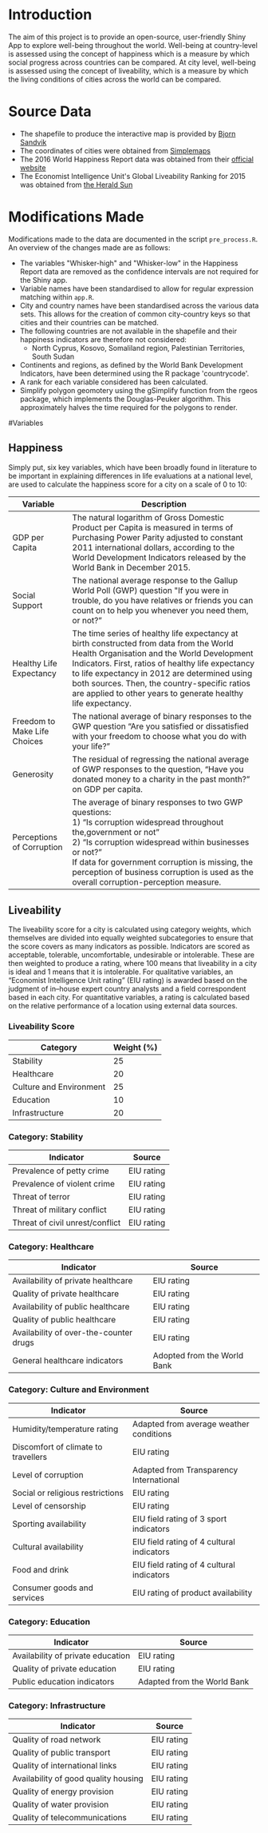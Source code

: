 # Introduction
The aim of this project is to provide an open-source, user-friendly Shiny App to explore well-being throughout the world. Well-being at country-level is assessed using the concept
of happiness which is a measure by which social progress across countries can be compared. At city level, well-being is assessed using the concept of liveability, which is a measure by which the  living conditions of cities 
across the world can be compared.

# Source Data
* The shapefile to produce the interactive map is provided by [Bjorn Sandvik](http://thematicmapping.org/downloads/TM_WORLD_BORDERS-0.3.zip) <br>
* The coordinates of cities were obtained from [Simplemaps](http://simplemaps.com/static/demos/resources/world-cities/world_cities.csv) <br>
* The 2016 World Happiness Report data was obtained from their [official website](http://worldhappiness.report/wp-content/uploads/sites/2/2016/03/Online-data-for-chapter-2-whr-2016.xlsx) <br>
* The Economist Intelligence Unit's Global Liveability Ranking for 2015 was obtained from [the Herald Sun](http://media.heraldsun.com.au/files/liveability.pdf)

# Modifications Made
Modifications made to the data are documented in the script `pre_process.R`. An overview of the changes made are as follows: <br>
* The variables "Whisker-high" and "Whisker-low" in the Happiness Report data are removed as the confidence intervals are not required for the Shiny app.
* Variable names have been standardised to allow for regular expression matching within `app.R`. 
* City and country names have been standardised across the various data sets. This allows for the creation of common city-country keys so that cities and their countries can be matched. 
* The following countries are not available in the shapefile and their happiness indicators are therefore not considered:
	* North Cyprus, Kosovo, Somaliland region, Palestinian Territories, South Sudan
* Continents and regions, as defined by the World Bank Development Indicators, have been determined using the R package 'countrycode'. 
* A rank for each variable considered has been calculated.
* Simplify polygon geomotery using the gSimplify function from the rgeos package, which implements the Douglas-Peuker algorithm. This approximately halves the time required for the polygons to render.

#Variables

## Happiness
Simply put, six key variables, which have been broadly found in literature to be important in explaining differences in life evaluations at a national level, are used to calculate
the happiness score for a city on a scale of 0 to 10: <br>

| Variable                     | Description                                                                                                                                                                                                                                                                                                                                                 |
|------------------------------|-------------------------------------------------------------------------------------------------------------------------------------------------------------------------------------------------------------------------------------------------------------------------------------------------------------------------------------------------------------|
| GDP per Capita               | The natural logarithm of Gross Domestic Product per Capita is measured in terms of Purchasing Power Parity adjusted to constant 2011 international dollars, according to the World Development Indicators released by the World Bank in December 2015.                                                                                                      |
| Social Support               | The national average response to the Gallup World Poll (GWP) question "If you were in trouble, do you have relatives or friends you can count on to help you whenever you need them, or not?”                                                                                                                                                              |
| Healthy Life Expectancy      | The time series of healthy life expectancy at birth constructed from data from the World Health Organisation and the World Development Indicators. First, ratios of healthy life expectancy to life expectancy in 2012 are determined using both sources. Then, the country-specific ratios are applied to other years to generate healthy life expectancy. |
| Freedom to Make Life Choices | The national average of binary responses to the GWP question “Are you satisfied or dissatisfied with your freedom to choose what you do with your life?”                                                                                                                                                                                                    |
| Generosity                   | The residual of regressing the national average of GWP responses to the question, “Have you donated money to a charity in the past month?” on GDP per capita.                                                                                                                                                                                               |
| Perceptions of Corruption    | The average of binary responses to two GWP questions: <br> 1) “Is corruption widespread throughout the,government or not” <br> 2) “Is corruption widespread within businesses or not?” <br> If data for government corruption is missing, the perception of business corruption is used as the overall corruption-perception measure.                                  |

## Liveability
The liveability score for a city is calculated using category weights, which themselves are divided into equally weighted subcategories to ensure that the score covers as many
indicators as possible. Indicators are scored as acceptable, tolerable, uncomfortable, undesirable or intolerable. These are then weighted to produce a rating, where 100 means that 
liveability in a city is ideal and 1 means that it is intolerable.
For qualitative variables, an “Economist Intelligence Unit rating” (EIU rating) is awarded based on the judgment of in–house expert country analysts and a field correspondent 
based in each city. For quantitative variables, a rating is calculated based on the relative performance of a location using external data sources.

### Liveability Score

| Category                  | Weight (%) |
|---------------------------|------------|
| Stability                 | 25         |
| Healthcare                | 20         |
| Culture and Environment   | 25         |
| Education                 | 10         |
| Infrastructure            | 20         |

### Category: Stability
| Indicator                       | Source     |
|---------------------------------|------------|
| Prevalence of petty crime       | EIU rating |
| Prevalence of violent crime     | EIU rating |
| Threat of terror                | EIU rating |
| Threat of military conflict     | EIU rating |
| Threat of civil unrest/conflict | EIU rating |

### Category: Healthcare
| Indicator                              | Source                      |
|----------------------------------------|-----------------------------|
| Availability of private healthcare     | EIU rating                  |
| Quality of private healthcare          | EIU rating                  |
| Availability of public healthcare      | EIU rating                  |
| Quality of public healthcare           | EIU rating                  |
| Availability of over-the-counter drugs | EIU rating                  |
| General healthcare indicators          | Adopted from the World Bank |

### Category: Culture and Environment
| Indicator                           | Source                                    |
|-------------------------------------|-------------------------------------------|
| Humidity/temperature rating         | Adapted from average weather conditions   |
| Discomfort of climate to travellers | EIU rating                                |
| Level of corruption                 | Adapted from Transparency International   |
| Social or religious restrictions    | EIU rating                                |
| Level of censorship                 | EIU rating                                |
| Sporting availability               | EIU field rating of 3 sport indicators    |
| Cultural availability               | EIU field rating of 4 cultural indicators |
| Food and drink                      | EIU field rating of 4 cultural indicators |
| Consumer goods and services         | EIU rating of product availability        |

### Category: Education
| Indicator                         | Source                      |
|-----------------------------------|-----------------------------|
| Availability of private education | EIU rating                  |
| Quality of private education      | EIU rating                  |
| Public education indicators       | Adapted from the World Bank |

### Category: Infrastructure
| Indicator                            | Source     |
|--------------------------------------|------------|
| Quality of road network              | EIU rating |
| Quality of public transport          | EIU rating |
| Quality of international links       | EIU rating |
| Availability of good quality housing | EIU rating |
| Quality of energy provision          | EIU rating |
| Quality of water provision           | EIU rating |
| Quality of telecommunications        | EIU rating |
